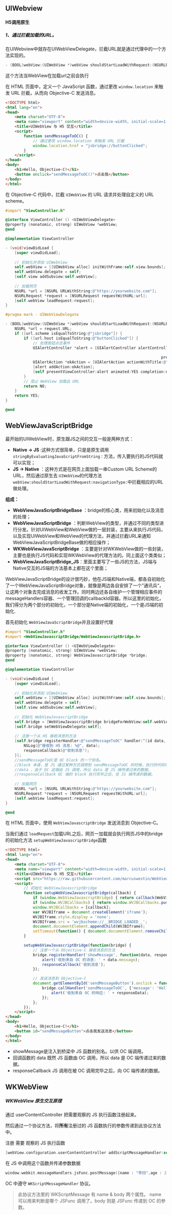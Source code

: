 ## UIWebview

#### H5调用原生

##### 1、通过拦截加载的URL。

在UIWebview中就存在UIWebViewDelegate，拦截URL就是通过代理中的一个方法实现的。

```objectivec
- (BOOL)webView:(UIWebView *)webView shouldStartLoadWithRequest:(NSURLRequest *)request navigationType:(UIWebViewNavigationType)navigationType
```

这个方法当WebView在加载url之前会执行

在 HTML 页面中，定义一个 JavaScript 函数，通过更改 `window.location` 来触发 URL 拦截，从而向 Objective-C 发送消息。

```html
<!DOCTYPE html>
<html lang="en">
<head>
    <meta charset="UTF-8">
    <meta name="viewport" content="width=device-width, initial-scale=1.0">
    <title>UIWebView 与 H5 交互</title>
    <script>
        function sendMessageToOC() {
            // 通过更改 window.location 来触发 URL 拦截
            window.location.href = "jsbridge://buttonClicked";
        }
    </script>
</head>
<body>
    <h1>Hello, Objective-C!</h1>
    <button onclick="sendMessageToOC()">点击我</button>
</body>
</html>

```

在 Objective-C 代码中，拦截 `UIWebView` 的 URL 请求并处理自定义的 URL scheme。

```objectivec
#import "ViewController.h"

@interface ViewController () <UIWebViewDelegate>
@property (nonatomic, strong) UIWebView *webView;
@end

@implementation ViewController

- (void)viewDidLoad {
    [super viewDidLoad];
  
    // 初始化并添加 UIWebView
    self.webView = [[UIWebView alloc] initWithFrame:self.view.bounds];
    self.webView.delegate = self;
    [self.view addSubview:self.webView];
  
    // 加载网页
    NSURL *url = [NSURL URLWithString:@"https://yourwebsite.com"];
    NSURLRequest *request = [NSURLRequest requestWithURL:url];
    [self.webView loadRequest:request];
}

#pragma mark - UIWebViewDelegate

- (BOOL)webView:(UIWebView *)webView shouldStartLoadWithRequest:(NSURLRequest *)request navigationType:(UIWebViewNavigationType)navigationType {
    NSURL *url = request.URL;
    if ([url.scheme isEqualToString:@"jsbridge"]) {
        if ([url.host isEqualToString:@"buttonClicked"]) {
            // 处理按钮点击事件
            UIAlertController *alert = [UIAlertController alertControllerWithTitle:@"Message from H5"
                                                                           message:@"按钮被点击了！"
                                                                    preferredStyle:UIAlertControllerStyleAlert];
            UIAlertAction *okAction = [UIAlertAction actionWithTitle:@"OK" style:UIAlertActionStyleDefault handler:nil];
            [alert addAction:okAction];
            [self presentViewController:alert animated:YES completion:nil];
        }
        // 阻止 WebView 加载此 URL
        return NO;
    }
    return YES;
}

@end

```

## **WebViewJavaScriptBridge**

最开始的UIWebView时，原生跟JS之间的交互一般是两种方式：

* **Native -> JS** :这种方式很简单，只是是原生调用 `stringByEvaluatingJavaScriptFromString：`方法，传入要执行的JS代码就可以实现；
* **JS -> Native** ：这种方式是在网页上面加载一串Custom URL Scheme的URL，然后通过原生去 `UIWebView`的代理方法 `webView:shouldStartLoadWithRequest:navigationType:`中拦截相应的URL做处理。

**组成：**

* **WebViewJavaScriptBridgeBase** ：bridge的核心类，用来初始化以及消息的处理；
* **WebViewJavaScriptBridge** ：判断WebView的类型，并通过不同的类型进行分发。针对UIWebView和WebView做的一层封装，主要从来执行JS代码，以及实现UIWebView和WebView的代理方法，并通过拦截URL来通知WebViewJavaScriptBridgeBase做的相应操作；
* **WKWebViewJavaScriptBridge** ：主要是针对WKWebView做的一些封装，主要也是执行JS代码和实现WKWebView的代理方法的。同上面这个类类似；
* **WebViewJavaScriptBridge_JS**：里面主要写了一些JS的方法，JS端与Native交互的JS端的方法基本上都在这个里面；

WebViewJavaScriptBridge的设计很巧妙，他在JS端和Native端，都各自初始化了一个WebViewJavaScriptBridge对象，就像是两边各自安排了一个”通讯兵“，让这两个对象去完成消息的收发工作。同时两边还各自维护一个管理相应事件的messageHandlers容器、一个管理回调的callbackId容器。所以这里的初始化，我们得分为两个部分的初始化，一个部分是Native端的初始化，一个是JS端的初始化.

 首先初始化 `WebViewJavaScriptBridge`并且设置好代理

```objectivec
#import "ViewController.h"
#import <WebViewJavascriptBridge/WebViewJavascriptBridge.h>

@interface ViewController () <UIWebViewDelegate>
@property (nonatomic, strong) UIWebView *webView;
@property (nonatomic, strong) WebViewJavascriptBridge *bridge;
@end

@implementation ViewController

- (void)viewDidLoad {
    [super viewDidLoad];
  
    // 初始化并添加 UIWebView
    self.webView = [[UIWebView alloc] initWithFrame:self.view.bounds];
    self.webView.delegate = self;
    [self.view addSubview:self.webView];
  
    // 初始化 WebViewJavascriptBridge
    self.bridge = [WebViewJavascriptBridge bridgeForWebView:self.webView];
    [self.bridge setWebViewDelegate:self];
  
    // 注册一个从 H5 接收消息的方法
    [self.bridge registerHandler:@"sendMessageToOC" handler:^(id data, WVJBResponseCallback responseCallback) {
        NSLog(@"接收到 H5 消息: %@", data);
        responseCallback(@"收到消息");
    }];
    //sendMessageToOC是 OC block 的一个别名。
    //block 本身，是 JS 通过某种方式调用到 sendMessageToOC 的时候，执行的代码块。
    //data ，由于 OC 这端由 JS 调用，所以 data 是 JS 端传递过来的数据。
    //responseCallback OC 端的 block 执行完毕之后，往 JS 端传递的数据。
  
    // 加载网页
    NSURL *url = [NSURL URLWithString:@"https://yourwebsite.com"];
    NSURLRequest *request = [NSURLRequest requestWithURL:url];
    [self.webView loadRequest:request];
}

@end

```

在 HTML 页面中，使用 `WebViewJavascriptBridge` 发送消息到 Objective-C。

当我们通过 `loadRequest`加载URL之后，网页一加载就会执行网页JS中的bridge的初始化方法 `setupWebViewJavascriptBridge`函数

```html
<!DOCTYPE html>
<html lang="en">
<head>
    <meta charset="UTF-8">
    <meta name="viewport" content="width=device-width, initial-scale=1.0">
    <title>UIWebView 与 H5 交互</title>
    <script src="https://raw.githubusercontent.com/marcuswestin/WebViewJavascriptBridge/master/WebViewJavascriptBridge.js"></script>
    <script>
        // 初始化 WebViewJavascriptBridge
        function setupWebViewJavascriptBridge(callback) {
            if (window.WebViewJavascriptBridge) { return callback(WebViewJavascriptBridge); }
            if (window.WVJBCallbacks) { return window.WVJBCallbacks.push(callback); }
            window.WVJBCallbacks = [callback];
            var WVJBIframe = document.createElement('iframe');
            WVJBIframe.style.display = 'none';
            WVJBIframe.src = 'wvjbscheme://__BRIDGE_LOADED__';
            document.documentElement.appendChild(WVJBIframe);
            setTimeout(function() { document.documentElement.removeChild(WVJBIframe) }, 0);
        }

        setupWebViewJavascriptBridge(function(bridge) {
            // 注册一个从 Objective-C 接收消息的方法
            bridge.registerHandler('showMessage', function(data, responseCallback) {
                alert('收到来自 OC 的消息: ' + data.message);
                responseCallback('收到消息');
            });

            // 发送消息到 Objective-C
            document.getElementById('sendMessageButton').onclick = function() {
                bridge.callHandler('sendMessageToOC', {'message': 'Hello from H5!'}, function responseCallback(responseData) {
                    alert('收到来自 OC 的响应: ' + responseData);
                });
            };
        });
    </script>
</head>
<body>
    <h1>Hello, Objective-C!</h1>
    <button id="sendMessageButton">点击我发送消息</button>
</body>
</html>

```

* showMessage是注入到桥梁中 JS 函数的别名。以供 OC 端调用。
* 回调函数的 data  既然 JS 函数由 OC 调用，所以 data 是 OC 端传递过来的数据。
* responseCallback  JS 调用在被 OC 调用完毕之后，向 OC 端传递的数据。

## WKWebView

##### **WKWebView 原生交互原理**

通过 userContentController 把需要观察的 JS 执行函数注册起来。

然后通过一个协议方法，将**所有**注册过的 JS 函数执行的参数传递到此协议方法中。

注册 需要 观察的 JS 执行函数

```objectivec
[webView.configuration.userContentController addScriptMessageHandler:self name:@"jsFunc"];
```

在 JS 中调用这个函数并传递参数数据

```objectivec
window.webkit.messageHandlers.jsFunc.postMessage({name : "李四",age : 22});
```

OC 中遵守 `WKScriptMessageHandler` 协议。

> 此协议方法里的 WKScriptMessage 有 name & body 两个属性。 name 可以用来判断是哪个 JSFunc 调用了。body 则是 JSFunc 传递到 OC 的参数。
